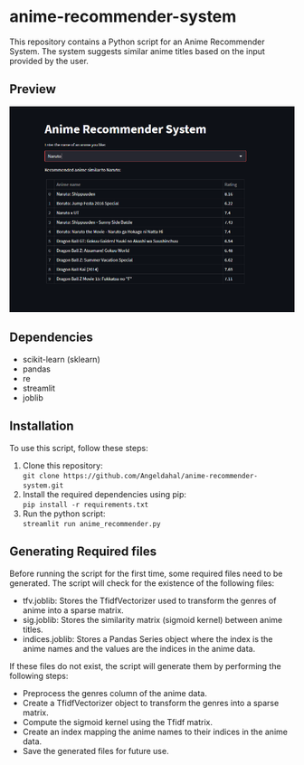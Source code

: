 # anime-recommender-system
This repository contains a Python script for an Anime Recommender System. The system suggests similar anime titles based on the input provided by the user.<br>

## Preview
![Image Preview](./Screenshot_preview.png)

## Dependencies
- scikit-learn (sklearn)
- pandas
- re
- streamlit
- joblib

## Installation
To use this script, follow these steps:
1. Clone this repository:<br>
```git clone https://github.com/Angeldahal/anime-recommender-system.git```
2. Install the required dependencies using pip:<br>
```pip install -r requirements.txt```
3. Run the python script:<br>
```streamlit run anime_recommender.py```

## Generating Required files
Before running the script for the first time, some required files need to be generated. The script will check for the existence of the following files:

- tfv.joblib: Stores the TfidfVectorizer used to transform the genres of anime into a sparse matrix.
- sig.joblib: Stores the similarity matrix (sigmoid kernel) between anime titles.
- indices.joblib: Stores a Pandas Series object where the index is the anime names and the values are the indices in the anime data.

If these files do not exist, the script will generate them by performing the following steps:

- Preprocess the genres column of the anime data.
- Create a TfidfVectorizer object to transform the genres into a sparse matrix.
- Compute the sigmoid kernel using the Tfidf matrix.
- Create an index mapping the anime names to their indices in the anime data.
- Save the generated files for future use.
